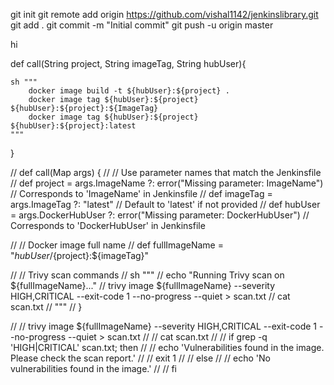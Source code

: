 git init
git remote add origin https://github.com/vishal1142/jenkinslibrary.git
git add .
git commit -m "Initial commit"
git push -u origin master

hi

def call(String project, String imageTag, String hubUser){

    sh """
        docker image build -t ${hubUser}:${project} .
        docker image tag ${hubUser}:${project} ${hubUser}:${project}:${ImageTag}
        docker image tag ${hubUser}:${project} ${hubUser}:${project}:latest
    """
}












// def call(Map args) {
//     // Use parameter names that match the Jenkinsfile
//     def project = args.ImageName ?: error("Missing parameter: ImageName")  // Corresponds to 'ImageName' in Jenkinsfile
//     def imageTag = args.ImageTag ?: "latest"  // Default to 'latest' if not provided
//     def hubUser = args.DockerHubUser ?: error("Missing parameter: DockerHubUser")  // Corresponds to 'DockerHubUser' in Jenkinsfile

//     // Docker image full name
//     def fullImageName = "${hubUser}/${project}:${imageTag}"

//     // Trivy scan commands
//     sh """
//         echo "Running Trivy scan on ${fullImageName}..."
//         trivy image ${fullImageName} --severity HIGH,CRITICAL --exit-code 1 --no-progress --quiet > scan.txt
//         cat scan.txt
//     """
// }

//         // trivy image ${fullImageName} --severity HIGH,CRITICAL --exit-code 1 --no-progress --quiet > scan.txt
//         // cat scan.txt
//         // if grep -q 'HIGH|CRITICAL' scan.txt; then
//         //     echo 'Vulnerabilities found in the image. Please check the scan report.'
//         //     exit 1
//         // else
//         //     echo 'No vulnerabilities found in the image.'
//         // fi